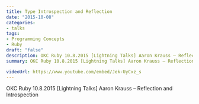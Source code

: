 ```yaml
---
title: Type Introspection and Reflection
date: "2015-10-08"
categories:
- talks
tags:
- Programming Concepts
- Ruby
draft: "false"
description: OKC Ruby 10.8.2015 [Lightning Talks] Aaron Krauss – Reflection and Introspection
summary: OKC Ruby 10.8.2015 [Lightning Talks] Aaron Krauss – Reflection and Introspection

videoUrl: https://www.youtube.com/embed/Jek-UyCxz_s
---
```

OKC Ruby 10.8.2015 [Lightning Talks] Aaron Krauss – Reflection and Introspection

